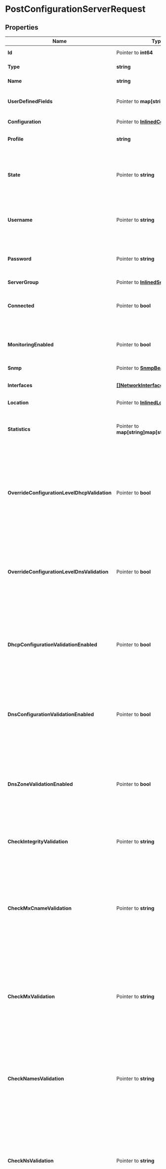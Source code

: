 # PostConfigurationServerRequest

## Properties

Name | Type | Description | Notes
------------ | ------------- | ------------- | -------------
**Id** | Pointer to **int64** | The resource identifier. | [optional] 
**Type** | **string** | The resource type. | 
**Name** | **string** | The name of the resource. | 
**UserDefinedFields** | Pointer to **map[string]string** | User-defined fields set for the resource. | [optional] 
**Configuration** | Pointer to [**InlinedConfiguration**](InlinedConfiguration.md) |  | [optional] [readonly] 
**Profile** | **string** | The profile of the server. | 
**State** | Pointer to **string** | The current state of the server, indicating whether the server is enabled or disabled. | [optional] 
**Username** | Pointer to **string** | The username used to authenticate with the server. | [optional] 
**Password** | Pointer to **string** | The password used to authenticate with the server. | [optional] 
**ServerGroup** | Pointer to [**InlinedServerGroup**](InlinedServerGroup.md) |  | [optional] 
**Connected** | Pointer to **bool** | Indicates whether the server is connected to Address Manager. | [optional] 
**MonitoringEnabled** | Pointer to **bool** | Indicates whether monitoring service is enabled on the server. | [optional] 
**Snmp** | Pointer to [**SnmpBean**](SnmpBean.md) |  | [optional] 
**Interfaces** | [**[]NetworkInterface**](NetworkInterface.md) | The list of network interfaces of the server. | 
**Location** | Pointer to [**InlinedLocation**](InlinedLocation.md) |  | [optional] 
**Statistics** | Pointer to **map[string]map[string]interface{}** | Displays statistics information collected from the monitoring service. | [optional] [readonly] 
**OverrideConfigurationLevelDhcpValidation** | Pointer to **bool** | Indicates whether DHCP deployment validation settings configured at the configuration level are overridden at the server level. | [optional] 
**OverrideConfigurationLevelDnsValidation** | Pointer to **bool** | Indicates whether DNS deployment validation settings configured at the configuration level are overridden at the server level. | [optional] 
**DhcpConfigurationValidationEnabled** | Pointer to **bool** | Indicates whether the syntax of the dhcpd.conf file is validated prior to deployment from Address Manager. | [optional] 
**DnsConfigurationValidationEnabled** | Pointer to **bool** | Indicates whether the syntax of the named.conf file is validated prior to deployment from Address Manager. | [optional] 
**DnsZoneValidationEnabled** | Pointer to **bool** | Indicates whether the syntax of each DNS zone file is validated prior to deployment from Address Manager. | [optional] 
**CheckIntegrityValidation** | Pointer to **string** | The method for which the syntax checks of the DNS zone file is checked. | [optional] 
**CheckMxCnameValidation** | Pointer to **string** | Checks if MX records point to a CNAME record rather than an A or AAAA, and determines how Address Manager handles conditions found by the check. | [optional] 
**CheckMxValidation** | Pointer to **string** | Checks if MX records point to an IP address rather than an A or AAAA, and determines how Address Manager handles conditions found by the check. | [optional] 
**CheckNamesValidation** | Pointer to **string** | Checks the names within the DNS zone files and determines how Address Manager handles conditions found by the check. | [optional] 
**CheckNsValidation** | Pointer to **string** | Checks if NS records point to an IP address rather than an A or AAAA, and determines how Address Manager handles conditions found by the check. | [optional] 
**CheckSrvCnameValidation** | Pointer to **string** | Checks if SRV records point to a CNAME record rather than an A or AAAA, and determines how Address Manager handles conditions found by the check. | [optional] 
**CheckWildcardValidation** | Pointer to **string** | Checks for wildcards in zone names that don&#39;t appear as the last segment of a zone name, and determines how Address Manager handles conditions found by the check. | [optional] 
**PrivateAddress** | Pointer to **string** | The private IP address of the server. | [optional] 
**EncryptedNotificationsEnabled** | Pointer to **bool** | Indicates whether notifications are encrypted between Address Manager and the DNS/DHCP Server | [optional] 
**ManagementUrl** | Pointer to **string** | Specifies the management URL for an F5 LTM or GTM server. | [optional] 
**SelfIpAddress** | Pointer to **string** | Specifies the self URL for an F5 GTM server. | [optional] 
**HaBackboneEnabled** | Pointer to **bool** | Indicates whether a backbone is enabled between nodes of a high-availability pair. | [optional] 
**HaPingAddress** | Pointer to **string** | Sets the ping address of the high-availability pair. | [optional] 
**DhcpServicePrincipal** | Pointer to [**InlinedKerberosServicePrincipal**](InlinedKerberosServicePrincipal.md) |  | [optional] 
**DnsServicePrincipal** | Pointer to [**InlinedKerberosServicePrincipal**](InlinedKerberosServicePrincipal.md) |  | [optional] 
**DedicatedManagementEnabled** | Pointer to **bool** | Indicates whether dedicated management is enabled on the server. | [optional] 
**HaRole** | Pointer to **string** |  | [optional] [readonly] 
**HaPeerConnectionState** | Pointer to **string** |  | [optional] [readonly] 
**HaDiskState** | Pointer to **string** |  | [optional] [readonly] 
**HsmSupportEnabled** | Pointer to **bool** | Indicates whether HSM is enabled on the server. | [optional] 
**InterfaceRedundancyEnabled** | Pointer to **bool** | Indicates whether interface redundancy is enabled on the server. | [optional] 
**InheritedFields** | Pointer to **[]string** |  | [optional] [readonly] 

## Methods

### NewPostConfigurationServerRequest

`func NewPostConfigurationServerRequest(type_ string, name string, profile string, interfaces []NetworkInterface, ) *PostConfigurationServerRequest`

NewPostConfigurationServerRequest instantiates a new PostConfigurationServerRequest object
This constructor will assign default values to properties that have it defined,
and makes sure properties required by API are set, but the set of arguments
will change when the set of required properties is changed

### NewPostConfigurationServerRequestWithDefaults

`func NewPostConfigurationServerRequestWithDefaults() *PostConfigurationServerRequest`

NewPostConfigurationServerRequestWithDefaults instantiates a new PostConfigurationServerRequest object
This constructor will only assign default values to properties that have it defined,
but it doesn't guarantee that properties required by API are set

### GetId

`func (o *PostConfigurationServerRequest) GetId() int64`

GetId returns the Id field if non-nil, zero value otherwise.

### GetIdOk

`func (o *PostConfigurationServerRequest) GetIdOk() (*int64, bool)`

GetIdOk returns a tuple with the Id field if it's non-nil, zero value otherwise
and a boolean to check if the value has been set.

### SetId

`func (o *PostConfigurationServerRequest) SetId(v int64)`

SetId sets Id field to given value.

### HasId

`func (o *PostConfigurationServerRequest) HasId() bool`

HasId returns a boolean if a field has been set.

### GetType

`func (o *PostConfigurationServerRequest) GetType() string`

GetType returns the Type field if non-nil, zero value otherwise.

### GetTypeOk

`func (o *PostConfigurationServerRequest) GetTypeOk() (*string, bool)`

GetTypeOk returns a tuple with the Type field if it's non-nil, zero value otherwise
and a boolean to check if the value has been set.

### SetType

`func (o *PostConfigurationServerRequest) SetType(v string)`

SetType sets Type field to given value.


### GetName

`func (o *PostConfigurationServerRequest) GetName() string`

GetName returns the Name field if non-nil, zero value otherwise.

### GetNameOk

`func (o *PostConfigurationServerRequest) GetNameOk() (*string, bool)`

GetNameOk returns a tuple with the Name field if it's non-nil, zero value otherwise
and a boolean to check if the value has been set.

### SetName

`func (o *PostConfigurationServerRequest) SetName(v string)`

SetName sets Name field to given value.


### GetUserDefinedFields

`func (o *PostConfigurationServerRequest) GetUserDefinedFields() map[string]string`

GetUserDefinedFields returns the UserDefinedFields field if non-nil, zero value otherwise.

### GetUserDefinedFieldsOk

`func (o *PostConfigurationServerRequest) GetUserDefinedFieldsOk() (*map[string]string, bool)`

GetUserDefinedFieldsOk returns a tuple with the UserDefinedFields field if it's non-nil, zero value otherwise
and a boolean to check if the value has been set.

### SetUserDefinedFields

`func (o *PostConfigurationServerRequest) SetUserDefinedFields(v map[string]string)`

SetUserDefinedFields sets UserDefinedFields field to given value.

### HasUserDefinedFields

`func (o *PostConfigurationServerRequest) HasUserDefinedFields() bool`

HasUserDefinedFields returns a boolean if a field has been set.

### GetConfiguration

`func (o *PostConfigurationServerRequest) GetConfiguration() InlinedConfiguration`

GetConfiguration returns the Configuration field if non-nil, zero value otherwise.

### GetConfigurationOk

`func (o *PostConfigurationServerRequest) GetConfigurationOk() (*InlinedConfiguration, bool)`

GetConfigurationOk returns a tuple with the Configuration field if it's non-nil, zero value otherwise
and a boolean to check if the value has been set.

### SetConfiguration

`func (o *PostConfigurationServerRequest) SetConfiguration(v InlinedConfiguration)`

SetConfiguration sets Configuration field to given value.

### HasConfiguration

`func (o *PostConfigurationServerRequest) HasConfiguration() bool`

HasConfiguration returns a boolean if a field has been set.

### GetProfile

`func (o *PostConfigurationServerRequest) GetProfile() string`

GetProfile returns the Profile field if non-nil, zero value otherwise.

### GetProfileOk

`func (o *PostConfigurationServerRequest) GetProfileOk() (*string, bool)`

GetProfileOk returns a tuple with the Profile field if it's non-nil, zero value otherwise
and a boolean to check if the value has been set.

### SetProfile

`func (o *PostConfigurationServerRequest) SetProfile(v string)`

SetProfile sets Profile field to given value.


### GetState

`func (o *PostConfigurationServerRequest) GetState() string`

GetState returns the State field if non-nil, zero value otherwise.

### GetStateOk

`func (o *PostConfigurationServerRequest) GetStateOk() (*string, bool)`

GetStateOk returns a tuple with the State field if it's non-nil, zero value otherwise
and a boolean to check if the value has been set.

### SetState

`func (o *PostConfigurationServerRequest) SetState(v string)`

SetState sets State field to given value.

### HasState

`func (o *PostConfigurationServerRequest) HasState() bool`

HasState returns a boolean if a field has been set.

### GetUsername

`func (o *PostConfigurationServerRequest) GetUsername() string`

GetUsername returns the Username field if non-nil, zero value otherwise.

### GetUsernameOk

`func (o *PostConfigurationServerRequest) GetUsernameOk() (*string, bool)`

GetUsernameOk returns a tuple with the Username field if it's non-nil, zero value otherwise
and a boolean to check if the value has been set.

### SetUsername

`func (o *PostConfigurationServerRequest) SetUsername(v string)`

SetUsername sets Username field to given value.

### HasUsername

`func (o *PostConfigurationServerRequest) HasUsername() bool`

HasUsername returns a boolean if a field has been set.

### GetPassword

`func (o *PostConfigurationServerRequest) GetPassword() string`

GetPassword returns the Password field if non-nil, zero value otherwise.

### GetPasswordOk

`func (o *PostConfigurationServerRequest) GetPasswordOk() (*string, bool)`

GetPasswordOk returns a tuple with the Password field if it's non-nil, zero value otherwise
and a boolean to check if the value has been set.

### SetPassword

`func (o *PostConfigurationServerRequest) SetPassword(v string)`

SetPassword sets Password field to given value.

### HasPassword

`func (o *PostConfigurationServerRequest) HasPassword() bool`

HasPassword returns a boolean if a field has been set.

### GetServerGroup

`func (o *PostConfigurationServerRequest) GetServerGroup() InlinedServerGroup`

GetServerGroup returns the ServerGroup field if non-nil, zero value otherwise.

### GetServerGroupOk

`func (o *PostConfigurationServerRequest) GetServerGroupOk() (*InlinedServerGroup, bool)`

GetServerGroupOk returns a tuple with the ServerGroup field if it's non-nil, zero value otherwise
and a boolean to check if the value has been set.

### SetServerGroup

`func (o *PostConfigurationServerRequest) SetServerGroup(v InlinedServerGroup)`

SetServerGroup sets ServerGroup field to given value.

### HasServerGroup

`func (o *PostConfigurationServerRequest) HasServerGroup() bool`

HasServerGroup returns a boolean if a field has been set.

### GetConnected

`func (o *PostConfigurationServerRequest) GetConnected() bool`

GetConnected returns the Connected field if non-nil, zero value otherwise.

### GetConnectedOk

`func (o *PostConfigurationServerRequest) GetConnectedOk() (*bool, bool)`

GetConnectedOk returns a tuple with the Connected field if it's non-nil, zero value otherwise
and a boolean to check if the value has been set.

### SetConnected

`func (o *PostConfigurationServerRequest) SetConnected(v bool)`

SetConnected sets Connected field to given value.

### HasConnected

`func (o *PostConfigurationServerRequest) HasConnected() bool`

HasConnected returns a boolean if a field has been set.

### GetMonitoringEnabled

`func (o *PostConfigurationServerRequest) GetMonitoringEnabled() bool`

GetMonitoringEnabled returns the MonitoringEnabled field if non-nil, zero value otherwise.

### GetMonitoringEnabledOk

`func (o *PostConfigurationServerRequest) GetMonitoringEnabledOk() (*bool, bool)`

GetMonitoringEnabledOk returns a tuple with the MonitoringEnabled field if it's non-nil, zero value otherwise
and a boolean to check if the value has been set.

### SetMonitoringEnabled

`func (o *PostConfigurationServerRequest) SetMonitoringEnabled(v bool)`

SetMonitoringEnabled sets MonitoringEnabled field to given value.

### HasMonitoringEnabled

`func (o *PostConfigurationServerRequest) HasMonitoringEnabled() bool`

HasMonitoringEnabled returns a boolean if a field has been set.

### GetSnmp

`func (o *PostConfigurationServerRequest) GetSnmp() SnmpBean`

GetSnmp returns the Snmp field if non-nil, zero value otherwise.

### GetSnmpOk

`func (o *PostConfigurationServerRequest) GetSnmpOk() (*SnmpBean, bool)`

GetSnmpOk returns a tuple with the Snmp field if it's non-nil, zero value otherwise
and a boolean to check if the value has been set.

### SetSnmp

`func (o *PostConfigurationServerRequest) SetSnmp(v SnmpBean)`

SetSnmp sets Snmp field to given value.

### HasSnmp

`func (o *PostConfigurationServerRequest) HasSnmp() bool`

HasSnmp returns a boolean if a field has been set.

### GetInterfaces

`func (o *PostConfigurationServerRequest) GetInterfaces() []NetworkInterface`

GetInterfaces returns the Interfaces field if non-nil, zero value otherwise.

### GetInterfacesOk

`func (o *PostConfigurationServerRequest) GetInterfacesOk() (*[]NetworkInterface, bool)`

GetInterfacesOk returns a tuple with the Interfaces field if it's non-nil, zero value otherwise
and a boolean to check if the value has been set.

### SetInterfaces

`func (o *PostConfigurationServerRequest) SetInterfaces(v []NetworkInterface)`

SetInterfaces sets Interfaces field to given value.


### GetLocation

`func (o *PostConfigurationServerRequest) GetLocation() InlinedLocation`

GetLocation returns the Location field if non-nil, zero value otherwise.

### GetLocationOk

`func (o *PostConfigurationServerRequest) GetLocationOk() (*InlinedLocation, bool)`

GetLocationOk returns a tuple with the Location field if it's non-nil, zero value otherwise
and a boolean to check if the value has been set.

### SetLocation

`func (o *PostConfigurationServerRequest) SetLocation(v InlinedLocation)`

SetLocation sets Location field to given value.

### HasLocation

`func (o *PostConfigurationServerRequest) HasLocation() bool`

HasLocation returns a boolean if a field has been set.

### GetStatistics

`func (o *PostConfigurationServerRequest) GetStatistics() map[string]map[string]interface{}`

GetStatistics returns the Statistics field if non-nil, zero value otherwise.

### GetStatisticsOk

`func (o *PostConfigurationServerRequest) GetStatisticsOk() (*map[string]map[string]interface{}, bool)`

GetStatisticsOk returns a tuple with the Statistics field if it's non-nil, zero value otherwise
and a boolean to check if the value has been set.

### SetStatistics

`func (o *PostConfigurationServerRequest) SetStatistics(v map[string]map[string]interface{})`

SetStatistics sets Statistics field to given value.

### HasStatistics

`func (o *PostConfigurationServerRequest) HasStatistics() bool`

HasStatistics returns a boolean if a field has been set.

### GetOverrideConfigurationLevelDhcpValidation

`func (o *PostConfigurationServerRequest) GetOverrideConfigurationLevelDhcpValidation() bool`

GetOverrideConfigurationLevelDhcpValidation returns the OverrideConfigurationLevelDhcpValidation field if non-nil, zero value otherwise.

### GetOverrideConfigurationLevelDhcpValidationOk

`func (o *PostConfigurationServerRequest) GetOverrideConfigurationLevelDhcpValidationOk() (*bool, bool)`

GetOverrideConfigurationLevelDhcpValidationOk returns a tuple with the OverrideConfigurationLevelDhcpValidation field if it's non-nil, zero value otherwise
and a boolean to check if the value has been set.

### SetOverrideConfigurationLevelDhcpValidation

`func (o *PostConfigurationServerRequest) SetOverrideConfigurationLevelDhcpValidation(v bool)`

SetOverrideConfigurationLevelDhcpValidation sets OverrideConfigurationLevelDhcpValidation field to given value.

### HasOverrideConfigurationLevelDhcpValidation

`func (o *PostConfigurationServerRequest) HasOverrideConfigurationLevelDhcpValidation() bool`

HasOverrideConfigurationLevelDhcpValidation returns a boolean if a field has been set.

### GetOverrideConfigurationLevelDnsValidation

`func (o *PostConfigurationServerRequest) GetOverrideConfigurationLevelDnsValidation() bool`

GetOverrideConfigurationLevelDnsValidation returns the OverrideConfigurationLevelDnsValidation field if non-nil, zero value otherwise.

### GetOverrideConfigurationLevelDnsValidationOk

`func (o *PostConfigurationServerRequest) GetOverrideConfigurationLevelDnsValidationOk() (*bool, bool)`

GetOverrideConfigurationLevelDnsValidationOk returns a tuple with the OverrideConfigurationLevelDnsValidation field if it's non-nil, zero value otherwise
and a boolean to check if the value has been set.

### SetOverrideConfigurationLevelDnsValidation

`func (o *PostConfigurationServerRequest) SetOverrideConfigurationLevelDnsValidation(v bool)`

SetOverrideConfigurationLevelDnsValidation sets OverrideConfigurationLevelDnsValidation field to given value.

### HasOverrideConfigurationLevelDnsValidation

`func (o *PostConfigurationServerRequest) HasOverrideConfigurationLevelDnsValidation() bool`

HasOverrideConfigurationLevelDnsValidation returns a boolean if a field has been set.

### GetDhcpConfigurationValidationEnabled

`func (o *PostConfigurationServerRequest) GetDhcpConfigurationValidationEnabled() bool`

GetDhcpConfigurationValidationEnabled returns the DhcpConfigurationValidationEnabled field if non-nil, zero value otherwise.

### GetDhcpConfigurationValidationEnabledOk

`func (o *PostConfigurationServerRequest) GetDhcpConfigurationValidationEnabledOk() (*bool, bool)`

GetDhcpConfigurationValidationEnabledOk returns a tuple with the DhcpConfigurationValidationEnabled field if it's non-nil, zero value otherwise
and a boolean to check if the value has been set.

### SetDhcpConfigurationValidationEnabled

`func (o *PostConfigurationServerRequest) SetDhcpConfigurationValidationEnabled(v bool)`

SetDhcpConfigurationValidationEnabled sets DhcpConfigurationValidationEnabled field to given value.

### HasDhcpConfigurationValidationEnabled

`func (o *PostConfigurationServerRequest) HasDhcpConfigurationValidationEnabled() bool`

HasDhcpConfigurationValidationEnabled returns a boolean if a field has been set.

### GetDnsConfigurationValidationEnabled

`func (o *PostConfigurationServerRequest) GetDnsConfigurationValidationEnabled() bool`

GetDnsConfigurationValidationEnabled returns the DnsConfigurationValidationEnabled field if non-nil, zero value otherwise.

### GetDnsConfigurationValidationEnabledOk

`func (o *PostConfigurationServerRequest) GetDnsConfigurationValidationEnabledOk() (*bool, bool)`

GetDnsConfigurationValidationEnabledOk returns a tuple with the DnsConfigurationValidationEnabled field if it's non-nil, zero value otherwise
and a boolean to check if the value has been set.

### SetDnsConfigurationValidationEnabled

`func (o *PostConfigurationServerRequest) SetDnsConfigurationValidationEnabled(v bool)`

SetDnsConfigurationValidationEnabled sets DnsConfigurationValidationEnabled field to given value.

### HasDnsConfigurationValidationEnabled

`func (o *PostConfigurationServerRequest) HasDnsConfigurationValidationEnabled() bool`

HasDnsConfigurationValidationEnabled returns a boolean if a field has been set.

### GetDnsZoneValidationEnabled

`func (o *PostConfigurationServerRequest) GetDnsZoneValidationEnabled() bool`

GetDnsZoneValidationEnabled returns the DnsZoneValidationEnabled field if non-nil, zero value otherwise.

### GetDnsZoneValidationEnabledOk

`func (o *PostConfigurationServerRequest) GetDnsZoneValidationEnabledOk() (*bool, bool)`

GetDnsZoneValidationEnabledOk returns a tuple with the DnsZoneValidationEnabled field if it's non-nil, zero value otherwise
and a boolean to check if the value has been set.

### SetDnsZoneValidationEnabled

`func (o *PostConfigurationServerRequest) SetDnsZoneValidationEnabled(v bool)`

SetDnsZoneValidationEnabled sets DnsZoneValidationEnabled field to given value.

### HasDnsZoneValidationEnabled

`func (o *PostConfigurationServerRequest) HasDnsZoneValidationEnabled() bool`

HasDnsZoneValidationEnabled returns a boolean if a field has been set.

### GetCheckIntegrityValidation

`func (o *PostConfigurationServerRequest) GetCheckIntegrityValidation() string`

GetCheckIntegrityValidation returns the CheckIntegrityValidation field if non-nil, zero value otherwise.

### GetCheckIntegrityValidationOk

`func (o *PostConfigurationServerRequest) GetCheckIntegrityValidationOk() (*string, bool)`

GetCheckIntegrityValidationOk returns a tuple with the CheckIntegrityValidation field if it's non-nil, zero value otherwise
and a boolean to check if the value has been set.

### SetCheckIntegrityValidation

`func (o *PostConfigurationServerRequest) SetCheckIntegrityValidation(v string)`

SetCheckIntegrityValidation sets CheckIntegrityValidation field to given value.

### HasCheckIntegrityValidation

`func (o *PostConfigurationServerRequest) HasCheckIntegrityValidation() bool`

HasCheckIntegrityValidation returns a boolean if a field has been set.

### GetCheckMxCnameValidation

`func (o *PostConfigurationServerRequest) GetCheckMxCnameValidation() string`

GetCheckMxCnameValidation returns the CheckMxCnameValidation field if non-nil, zero value otherwise.

### GetCheckMxCnameValidationOk

`func (o *PostConfigurationServerRequest) GetCheckMxCnameValidationOk() (*string, bool)`

GetCheckMxCnameValidationOk returns a tuple with the CheckMxCnameValidation field if it's non-nil, zero value otherwise
and a boolean to check if the value has been set.

### SetCheckMxCnameValidation

`func (o *PostConfigurationServerRequest) SetCheckMxCnameValidation(v string)`

SetCheckMxCnameValidation sets CheckMxCnameValidation field to given value.

### HasCheckMxCnameValidation

`func (o *PostConfigurationServerRequest) HasCheckMxCnameValidation() bool`

HasCheckMxCnameValidation returns a boolean if a field has been set.

### GetCheckMxValidation

`func (o *PostConfigurationServerRequest) GetCheckMxValidation() string`

GetCheckMxValidation returns the CheckMxValidation field if non-nil, zero value otherwise.

### GetCheckMxValidationOk

`func (o *PostConfigurationServerRequest) GetCheckMxValidationOk() (*string, bool)`

GetCheckMxValidationOk returns a tuple with the CheckMxValidation field if it's non-nil, zero value otherwise
and a boolean to check if the value has been set.

### SetCheckMxValidation

`func (o *PostConfigurationServerRequest) SetCheckMxValidation(v string)`

SetCheckMxValidation sets CheckMxValidation field to given value.

### HasCheckMxValidation

`func (o *PostConfigurationServerRequest) HasCheckMxValidation() bool`

HasCheckMxValidation returns a boolean if a field has been set.

### GetCheckNamesValidation

`func (o *PostConfigurationServerRequest) GetCheckNamesValidation() string`

GetCheckNamesValidation returns the CheckNamesValidation field if non-nil, zero value otherwise.

### GetCheckNamesValidationOk

`func (o *PostConfigurationServerRequest) GetCheckNamesValidationOk() (*string, bool)`

GetCheckNamesValidationOk returns a tuple with the CheckNamesValidation field if it's non-nil, zero value otherwise
and a boolean to check if the value has been set.

### SetCheckNamesValidation

`func (o *PostConfigurationServerRequest) SetCheckNamesValidation(v string)`

SetCheckNamesValidation sets CheckNamesValidation field to given value.

### HasCheckNamesValidation

`func (o *PostConfigurationServerRequest) HasCheckNamesValidation() bool`

HasCheckNamesValidation returns a boolean if a field has been set.

### GetCheckNsValidation

`func (o *PostConfigurationServerRequest) GetCheckNsValidation() string`

GetCheckNsValidation returns the CheckNsValidation field if non-nil, zero value otherwise.

### GetCheckNsValidationOk

`func (o *PostConfigurationServerRequest) GetCheckNsValidationOk() (*string, bool)`

GetCheckNsValidationOk returns a tuple with the CheckNsValidation field if it's non-nil, zero value otherwise
and a boolean to check if the value has been set.

### SetCheckNsValidation

`func (o *PostConfigurationServerRequest) SetCheckNsValidation(v string)`

SetCheckNsValidation sets CheckNsValidation field to given value.

### HasCheckNsValidation

`func (o *PostConfigurationServerRequest) HasCheckNsValidation() bool`

HasCheckNsValidation returns a boolean if a field has been set.

### GetCheckSrvCnameValidation

`func (o *PostConfigurationServerRequest) GetCheckSrvCnameValidation() string`

GetCheckSrvCnameValidation returns the CheckSrvCnameValidation field if non-nil, zero value otherwise.

### GetCheckSrvCnameValidationOk

`func (o *PostConfigurationServerRequest) GetCheckSrvCnameValidationOk() (*string, bool)`

GetCheckSrvCnameValidationOk returns a tuple with the CheckSrvCnameValidation field if it's non-nil, zero value otherwise
and a boolean to check if the value has been set.

### SetCheckSrvCnameValidation

`func (o *PostConfigurationServerRequest) SetCheckSrvCnameValidation(v string)`

SetCheckSrvCnameValidation sets CheckSrvCnameValidation field to given value.

### HasCheckSrvCnameValidation

`func (o *PostConfigurationServerRequest) HasCheckSrvCnameValidation() bool`

HasCheckSrvCnameValidation returns a boolean if a field has been set.

### GetCheckWildcardValidation

`func (o *PostConfigurationServerRequest) GetCheckWildcardValidation() string`

GetCheckWildcardValidation returns the CheckWildcardValidation field if non-nil, zero value otherwise.

### GetCheckWildcardValidationOk

`func (o *PostConfigurationServerRequest) GetCheckWildcardValidationOk() (*string, bool)`

GetCheckWildcardValidationOk returns a tuple with the CheckWildcardValidation field if it's non-nil, zero value otherwise
and a boolean to check if the value has been set.

### SetCheckWildcardValidation

`func (o *PostConfigurationServerRequest) SetCheckWildcardValidation(v string)`

SetCheckWildcardValidation sets CheckWildcardValidation field to given value.

### HasCheckWildcardValidation

`func (o *PostConfigurationServerRequest) HasCheckWildcardValidation() bool`

HasCheckWildcardValidation returns a boolean if a field has been set.

### GetPrivateAddress

`func (o *PostConfigurationServerRequest) GetPrivateAddress() string`

GetPrivateAddress returns the PrivateAddress field if non-nil, zero value otherwise.

### GetPrivateAddressOk

`func (o *PostConfigurationServerRequest) GetPrivateAddressOk() (*string, bool)`

GetPrivateAddressOk returns a tuple with the PrivateAddress field if it's non-nil, zero value otherwise
and a boolean to check if the value has been set.

### SetPrivateAddress

`func (o *PostConfigurationServerRequest) SetPrivateAddress(v string)`

SetPrivateAddress sets PrivateAddress field to given value.

### HasPrivateAddress

`func (o *PostConfigurationServerRequest) HasPrivateAddress() bool`

HasPrivateAddress returns a boolean if a field has been set.

### GetEncryptedNotificationsEnabled

`func (o *PostConfigurationServerRequest) GetEncryptedNotificationsEnabled() bool`

GetEncryptedNotificationsEnabled returns the EncryptedNotificationsEnabled field if non-nil, zero value otherwise.

### GetEncryptedNotificationsEnabledOk

`func (o *PostConfigurationServerRequest) GetEncryptedNotificationsEnabledOk() (*bool, bool)`

GetEncryptedNotificationsEnabledOk returns a tuple with the EncryptedNotificationsEnabled field if it's non-nil, zero value otherwise
and a boolean to check if the value has been set.

### SetEncryptedNotificationsEnabled

`func (o *PostConfigurationServerRequest) SetEncryptedNotificationsEnabled(v bool)`

SetEncryptedNotificationsEnabled sets EncryptedNotificationsEnabled field to given value.

### HasEncryptedNotificationsEnabled

`func (o *PostConfigurationServerRequest) HasEncryptedNotificationsEnabled() bool`

HasEncryptedNotificationsEnabled returns a boolean if a field has been set.

### GetManagementUrl

`func (o *PostConfigurationServerRequest) GetManagementUrl() string`

GetManagementUrl returns the ManagementUrl field if non-nil, zero value otherwise.

### GetManagementUrlOk

`func (o *PostConfigurationServerRequest) GetManagementUrlOk() (*string, bool)`

GetManagementUrlOk returns a tuple with the ManagementUrl field if it's non-nil, zero value otherwise
and a boolean to check if the value has been set.

### SetManagementUrl

`func (o *PostConfigurationServerRequest) SetManagementUrl(v string)`

SetManagementUrl sets ManagementUrl field to given value.

### HasManagementUrl

`func (o *PostConfigurationServerRequest) HasManagementUrl() bool`

HasManagementUrl returns a boolean if a field has been set.

### GetSelfIpAddress

`func (o *PostConfigurationServerRequest) GetSelfIpAddress() string`

GetSelfIpAddress returns the SelfIpAddress field if non-nil, zero value otherwise.

### GetSelfIpAddressOk

`func (o *PostConfigurationServerRequest) GetSelfIpAddressOk() (*string, bool)`

GetSelfIpAddressOk returns a tuple with the SelfIpAddress field if it's non-nil, zero value otherwise
and a boolean to check if the value has been set.

### SetSelfIpAddress

`func (o *PostConfigurationServerRequest) SetSelfIpAddress(v string)`

SetSelfIpAddress sets SelfIpAddress field to given value.

### HasSelfIpAddress

`func (o *PostConfigurationServerRequest) HasSelfIpAddress() bool`

HasSelfIpAddress returns a boolean if a field has been set.

### GetHaBackboneEnabled

`func (o *PostConfigurationServerRequest) GetHaBackboneEnabled() bool`

GetHaBackboneEnabled returns the HaBackboneEnabled field if non-nil, zero value otherwise.

### GetHaBackboneEnabledOk

`func (o *PostConfigurationServerRequest) GetHaBackboneEnabledOk() (*bool, bool)`

GetHaBackboneEnabledOk returns a tuple with the HaBackboneEnabled field if it's non-nil, zero value otherwise
and a boolean to check if the value has been set.

### SetHaBackboneEnabled

`func (o *PostConfigurationServerRequest) SetHaBackboneEnabled(v bool)`

SetHaBackboneEnabled sets HaBackboneEnabled field to given value.

### HasHaBackboneEnabled

`func (o *PostConfigurationServerRequest) HasHaBackboneEnabled() bool`

HasHaBackboneEnabled returns a boolean if a field has been set.

### GetHaPingAddress

`func (o *PostConfigurationServerRequest) GetHaPingAddress() string`

GetHaPingAddress returns the HaPingAddress field if non-nil, zero value otherwise.

### GetHaPingAddressOk

`func (o *PostConfigurationServerRequest) GetHaPingAddressOk() (*string, bool)`

GetHaPingAddressOk returns a tuple with the HaPingAddress field if it's non-nil, zero value otherwise
and a boolean to check if the value has been set.

### SetHaPingAddress

`func (o *PostConfigurationServerRequest) SetHaPingAddress(v string)`

SetHaPingAddress sets HaPingAddress field to given value.

### HasHaPingAddress

`func (o *PostConfigurationServerRequest) HasHaPingAddress() bool`

HasHaPingAddress returns a boolean if a field has been set.

### GetDhcpServicePrincipal

`func (o *PostConfigurationServerRequest) GetDhcpServicePrincipal() InlinedKerberosServicePrincipal`

GetDhcpServicePrincipal returns the DhcpServicePrincipal field if non-nil, zero value otherwise.

### GetDhcpServicePrincipalOk

`func (o *PostConfigurationServerRequest) GetDhcpServicePrincipalOk() (*InlinedKerberosServicePrincipal, bool)`

GetDhcpServicePrincipalOk returns a tuple with the DhcpServicePrincipal field if it's non-nil, zero value otherwise
and a boolean to check if the value has been set.

### SetDhcpServicePrincipal

`func (o *PostConfigurationServerRequest) SetDhcpServicePrincipal(v InlinedKerberosServicePrincipal)`

SetDhcpServicePrincipal sets DhcpServicePrincipal field to given value.

### HasDhcpServicePrincipal

`func (o *PostConfigurationServerRequest) HasDhcpServicePrincipal() bool`

HasDhcpServicePrincipal returns a boolean if a field has been set.

### GetDnsServicePrincipal

`func (o *PostConfigurationServerRequest) GetDnsServicePrincipal() InlinedKerberosServicePrincipal`

GetDnsServicePrincipal returns the DnsServicePrincipal field if non-nil, zero value otherwise.

### GetDnsServicePrincipalOk

`func (o *PostConfigurationServerRequest) GetDnsServicePrincipalOk() (*InlinedKerberosServicePrincipal, bool)`

GetDnsServicePrincipalOk returns a tuple with the DnsServicePrincipal field if it's non-nil, zero value otherwise
and a boolean to check if the value has been set.

### SetDnsServicePrincipal

`func (o *PostConfigurationServerRequest) SetDnsServicePrincipal(v InlinedKerberosServicePrincipal)`

SetDnsServicePrincipal sets DnsServicePrincipal field to given value.

### HasDnsServicePrincipal

`func (o *PostConfigurationServerRequest) HasDnsServicePrincipal() bool`

HasDnsServicePrincipal returns a boolean if a field has been set.

### GetDedicatedManagementEnabled

`func (o *PostConfigurationServerRequest) GetDedicatedManagementEnabled() bool`

GetDedicatedManagementEnabled returns the DedicatedManagementEnabled field if non-nil, zero value otherwise.

### GetDedicatedManagementEnabledOk

`func (o *PostConfigurationServerRequest) GetDedicatedManagementEnabledOk() (*bool, bool)`

GetDedicatedManagementEnabledOk returns a tuple with the DedicatedManagementEnabled field if it's non-nil, zero value otherwise
and a boolean to check if the value has been set.

### SetDedicatedManagementEnabled

`func (o *PostConfigurationServerRequest) SetDedicatedManagementEnabled(v bool)`

SetDedicatedManagementEnabled sets DedicatedManagementEnabled field to given value.

### HasDedicatedManagementEnabled

`func (o *PostConfigurationServerRequest) HasDedicatedManagementEnabled() bool`

HasDedicatedManagementEnabled returns a boolean if a field has been set.

### GetHaRole

`func (o *PostConfigurationServerRequest) GetHaRole() string`

GetHaRole returns the HaRole field if non-nil, zero value otherwise.

### GetHaRoleOk

`func (o *PostConfigurationServerRequest) GetHaRoleOk() (*string, bool)`

GetHaRoleOk returns a tuple with the HaRole field if it's non-nil, zero value otherwise
and a boolean to check if the value has been set.

### SetHaRole

`func (o *PostConfigurationServerRequest) SetHaRole(v string)`

SetHaRole sets HaRole field to given value.

### HasHaRole

`func (o *PostConfigurationServerRequest) HasHaRole() bool`

HasHaRole returns a boolean if a field has been set.

### GetHaPeerConnectionState

`func (o *PostConfigurationServerRequest) GetHaPeerConnectionState() string`

GetHaPeerConnectionState returns the HaPeerConnectionState field if non-nil, zero value otherwise.

### GetHaPeerConnectionStateOk

`func (o *PostConfigurationServerRequest) GetHaPeerConnectionStateOk() (*string, bool)`

GetHaPeerConnectionStateOk returns a tuple with the HaPeerConnectionState field if it's non-nil, zero value otherwise
and a boolean to check if the value has been set.

### SetHaPeerConnectionState

`func (o *PostConfigurationServerRequest) SetHaPeerConnectionState(v string)`

SetHaPeerConnectionState sets HaPeerConnectionState field to given value.

### HasHaPeerConnectionState

`func (o *PostConfigurationServerRequest) HasHaPeerConnectionState() bool`

HasHaPeerConnectionState returns a boolean if a field has been set.

### GetHaDiskState

`func (o *PostConfigurationServerRequest) GetHaDiskState() string`

GetHaDiskState returns the HaDiskState field if non-nil, zero value otherwise.

### GetHaDiskStateOk

`func (o *PostConfigurationServerRequest) GetHaDiskStateOk() (*string, bool)`

GetHaDiskStateOk returns a tuple with the HaDiskState field if it's non-nil, zero value otherwise
and a boolean to check if the value has been set.

### SetHaDiskState

`func (o *PostConfigurationServerRequest) SetHaDiskState(v string)`

SetHaDiskState sets HaDiskState field to given value.

### HasHaDiskState

`func (o *PostConfigurationServerRequest) HasHaDiskState() bool`

HasHaDiskState returns a boolean if a field has been set.

### GetHsmSupportEnabled

`func (o *PostConfigurationServerRequest) GetHsmSupportEnabled() bool`

GetHsmSupportEnabled returns the HsmSupportEnabled field if non-nil, zero value otherwise.

### GetHsmSupportEnabledOk

`func (o *PostConfigurationServerRequest) GetHsmSupportEnabledOk() (*bool, bool)`

GetHsmSupportEnabledOk returns a tuple with the HsmSupportEnabled field if it's non-nil, zero value otherwise
and a boolean to check if the value has been set.

### SetHsmSupportEnabled

`func (o *PostConfigurationServerRequest) SetHsmSupportEnabled(v bool)`

SetHsmSupportEnabled sets HsmSupportEnabled field to given value.

### HasHsmSupportEnabled

`func (o *PostConfigurationServerRequest) HasHsmSupportEnabled() bool`

HasHsmSupportEnabled returns a boolean if a field has been set.

### GetInterfaceRedundancyEnabled

`func (o *PostConfigurationServerRequest) GetInterfaceRedundancyEnabled() bool`

GetInterfaceRedundancyEnabled returns the InterfaceRedundancyEnabled field if non-nil, zero value otherwise.

### GetInterfaceRedundancyEnabledOk

`func (o *PostConfigurationServerRequest) GetInterfaceRedundancyEnabledOk() (*bool, bool)`

GetInterfaceRedundancyEnabledOk returns a tuple with the InterfaceRedundancyEnabled field if it's non-nil, zero value otherwise
and a boolean to check if the value has been set.

### SetInterfaceRedundancyEnabled

`func (o *PostConfigurationServerRequest) SetInterfaceRedundancyEnabled(v bool)`

SetInterfaceRedundancyEnabled sets InterfaceRedundancyEnabled field to given value.

### HasInterfaceRedundancyEnabled

`func (o *PostConfigurationServerRequest) HasInterfaceRedundancyEnabled() bool`

HasInterfaceRedundancyEnabled returns a boolean if a field has been set.

### GetInheritedFields

`func (o *PostConfigurationServerRequest) GetInheritedFields() []string`

GetInheritedFields returns the InheritedFields field if non-nil, zero value otherwise.

### GetInheritedFieldsOk

`func (o *PostConfigurationServerRequest) GetInheritedFieldsOk() (*[]string, bool)`

GetInheritedFieldsOk returns a tuple with the InheritedFields field if it's non-nil, zero value otherwise
and a boolean to check if the value has been set.

### SetInheritedFields

`func (o *PostConfigurationServerRequest) SetInheritedFields(v []string)`

SetInheritedFields sets InheritedFields field to given value.

### HasInheritedFields

`func (o *PostConfigurationServerRequest) HasInheritedFields() bool`

HasInheritedFields returns a boolean if a field has been set.


[[Back to Model list]](../README.md#documentation-for-models) [[Back to API list]](../README.md#documentation-for-api-endpoints) [[Back to README]](../README.md)


